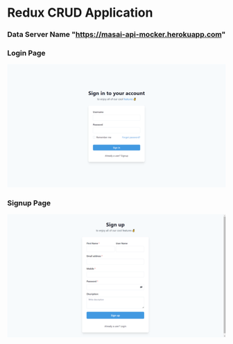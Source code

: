 # Redux CRUD Application
### Data Server Name "https://masai-api-mocker.herokuapp.com"
### Login Page

<img src="./capture/login.png"/>

### Signup Page

<img src="./capture/signup.png"/>